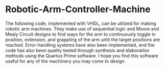 # Robotic-Arm-Controller-Machine
The following code, implemented with VHDL, can be utilized for making robotic arm machines. They make use of sequential logic and Moore and Mealy Circuit designs to find ways for the arm to continuously toggle in position, extension, and grappling of the arm until the target positions are reached. Error-handling systems have also been implemented, and the code has also been quality tested through synthesis and elaboration methods using the Quartus Prime software. I hope you find this software useful for any of the machinery you may come to design.
